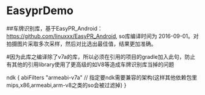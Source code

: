 # EasyprDemo
##车牌识别库，基于EasyPR_Android： https://github.com/linuxxx/EasyPR_Android, so库编译时间为 2016-09-01。对拍摄图片采取多次采样，然后对比选出最佳值，结果更加准确。

#因为此库之编译除了v7a的库，所以必须在引用的项目的gradle加入此句，防止有其他的引用library使用了更高级的如V8等造成车牌识别库当掉的问题

  ndk {
            abiFilters  "armeabi-v7a"  // 指定要ndk需要兼容的架构(这样其他依赖包里mips,x86,armeabi,arm-v8之类的so会被过滤掉)
        }
